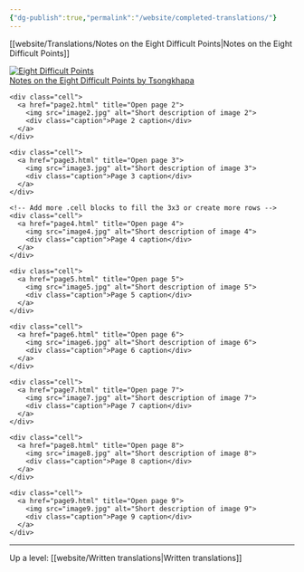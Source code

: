 ```yaml
---
{"dg-publish":true,"permalink":"/website/completed-translations/"}
---
```


[[website/Translations/Notes on the Eight Difficult Points\|Notes on the Eight Difficult Points]]
<div class="grid">
    <!-- Repeat this .cell block for each item. Add more to create more rows. -->
    <div class="cell">
      <a href="https://dharmalibrary.netlify.app/website/translations/notes-on-the-eight-difficult-points/">
        <img src="/pdf/8diff_icon.png" alt="Eight Difficult Points">
        <div class="caption">Notes on the Eight Difficult Points by Tsongkhapa</div>
      </a>
    </div>

    <div class="cell">
      <a href="page2.html" title="Open page 2">
        <img src="image2.jpg" alt="Short description of image 2">
        <div class="caption">Page 2 caption</div>
      </a>
    </div>

    <div class="cell">
      <a href="page3.html" title="Open page 3">
        <img src="image3.jpg" alt="Short description of image 3">
        <div class="caption">Page 3 caption</div>
      </a>
    </div>

    <!-- Add more .cell blocks to fill the 3x3 or create more rows -->
    <div class="cell">
      <a href="page4.html" title="Open page 4">
        <img src="image4.jpg" alt="Short description of image 4">
        <div class="caption">Page 4 caption</div>
      </a>
    </div>

    <div class="cell">
      <a href="page5.html" title="Open page 5">
        <img src="image5.jpg" alt="Short description of image 5">
        <div class="caption">Page 5 caption</div>
      </a>
    </div>

    <div class="cell">
      <a href="page6.html" title="Open page 6">
        <img src="image6.jpg" alt="Short description of image 6">
        <div class="caption">Page 6 caption</div>
      </a>
    </div>

    <div class="cell">
      <a href="page7.html" title="Open page 7">
        <img src="image7.jpg" alt="Short description of image 7">
        <div class="caption">Page 7 caption</div>
      </a>
    </div>

    <div class="cell">
      <a href="page8.html" title="Open page 8">
        <img src="image8.jpg" alt="Short description of image 8">
        <div class="caption">Page 8 caption</div>
      </a>
    </div>

    <div class="cell">
      <a href="page9.html" title="Open page 9">
        <img src="image9.jpg" alt="Short description of image 9">
        <div class="caption">Page 9 caption</div>
      </a>
    </div>
  </div>



---
Up a level: [[website/Written translations\|Written translations]]